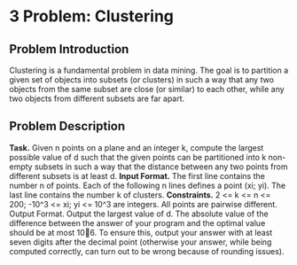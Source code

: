 # 3 Problem: Clustering

## Problem Introduction

Clustering is a fundamental problem in data mining. The goal is to partition
a given set of objects into subsets (or clusters) in such a way that any two
objects from the same subset are close (or similar) to each other, while any
two objects from different subsets are far apart.

## Problem Description

**Task.** Given n points on a plane and an integer k, compute the largest possible value of d such that the
given points can be partitioned into k non-empty subsets in such a way that the distance between any
two points from different subsets is at least d.
**Input Format.** The first line contains the number n of points. Each of the following n lines defines a point
(xi; yi). The last line contains the number k of clusters.
**Constraints.** 2 <= k <= n <= 200; -10^3 <= xi; yi <= 10^3 are integers. All points are pairwise different.
Output Format. Output the largest value of d. The absolute value of the difference between the answer of
your program and the optimal value should be at most 10􀀀6. To ensure this, output your answer with
at least seven digits after the decimal point (otherwise your answer, while being computed correctly,
can turn out to be wrong because of rounding issues).